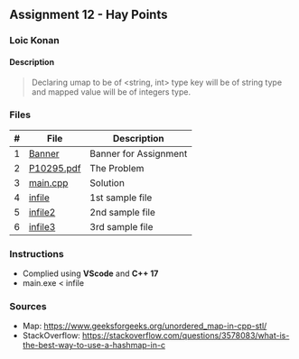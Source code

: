 ## Assignment 12 - Hay Points

### Loic Konan

#### Description

> Declaring umap to be of <string, int> type
> key will be of string type and mapped value will be of integers type.

### Files

|   #   | File                     | Description           |
| :---: | ------------------------ | --------------------- |
|   1   | [Banner](Banner)         | Banner for Assignment |
|   2   | [P10295.pdf](P10295.pdf) | The Problem           |
|   3   | [main.cpp](main.cpp)     | Solution              |
|   4   | [infile](infile)         | 1st sample file       |
|   5   | [infile2](infile2)       | 2nd sample file       |
|   6   | [infile3](infile3)       | 3rd sample file       |

### Instructions

- Complied using **VScode** and **C++ 17**
- main.exe < infile

### Sources

- Map: <https://www.geeksforgeeks.org/unordered_map-in-cpp-stl/>
- StackOverflow: <https://stackoverflow.com/questions/3578083/what-is-the-best-way-to-use-a-hashmap-in-c>